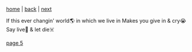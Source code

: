 [home](./page01.md) | [back](./page03.md) | [next](./page03.md)

If this ever changin' world🌎 in which we live in
Makes you give in & cry😭
Say live🥰 & let die☠️



[page 5](./page05.md)
